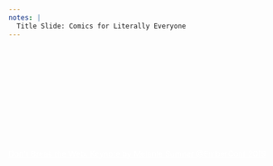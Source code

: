 ```yaml
---
notes: |
  Title Slide: Comics for Literally Everyone
---
```


<!-- .slide: data-background-image="/assets/images/dont.jpeg" -->

<div class="clearfix" style="margin-top: 14em;">
  <p class="bottom right fs-x-small">
   <a href="https://www.youtube.com/watch?v=41TDfT6bAs4" style="color: white !important;">Don't Break the Web. Keynote by Melanie Sumner @EmberConf 2019</a>
  </p>
</div>
